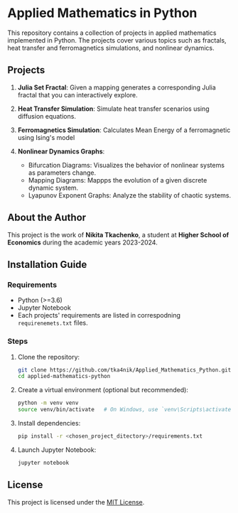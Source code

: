 # Applied Mathematics in Python

This repository contains a collection of projects in applied mathematics implemented in Python. The projects cover various topics such as fractals, heat transfer and ferromagnetics simulations, and nonlinear dynamics.

## Projects

1. **Julia Set Fractal**: Given a mapping generates a corresponding Julia fractal that you can interactively explore.

2. **Heat Transfer Simulation**: Simulate heat transfer scenarios using diffusion equations.

3. **Ferromagnetics Simulation**: Calculates Mean Energy of a ferromagnetic using Ising's model
4. **Nonlinear Dynamics Graphs**:
   - Bifurcation Diagrams: Visualizes the behavior of nonlinear systems as parameters change.
   - Mapping Diagrams: Mappps the evolution of a given discrete dynamic system. 
   - Lyapunov Exponent Graphs: Analyze the stability of chaotic systems.

## About the Author

This project is the work of **Nikita Tkachenko**, a student at **Higher School of Economics** during the academic years 2023-2024.

## Installation Guide

### Requirements
- Python (>=3.6)
- Jupyter Notebook
- Each projects' requirements are listed in correspodning `requirenemets.txt` files.

### Steps
1. Clone the repository:
    ```bash
    git clone https://github.com/tka4nik/Applied_Mathematics_Python.git
    cd applied-mathematics-python
    ```

2. Create a virtual environment (optional but recommended):
    ```bash
    python -m venv venv
    source venv/bin/activate   # On Windows, use `venv\Scripts\activate`
    ```

3. Install dependencies:
    ```bash
    pip install -r <chosen_project_ditectory>/requirements.txt
    ```

4. Launch Jupyter Notebook:
    ```bash
    jupyter notebook
    ```
    
## License

This project is licensed under the [MIT License](LICENSE.md).
